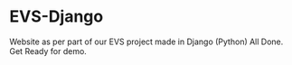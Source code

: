 # EVS-Django
Website as per part of our EVS project made in Django (Python)
All Done. Get Ready for demo.
